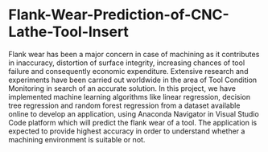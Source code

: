 # Flank-Wear-Prediction-of-CNC-Lathe-Tool-Insert
Flank wear has been a major concern in case of machining as it contributes in inaccuracy, distortion of surface integrity, increasing chances of tool failure and consequently economic expenditure. Extensive research and experiments have been carried out worldwide in the area of Tool Condition Monitoring in search of an accurate solution. In this project, we have implemented machine learning algorithms like linear regression, decision tree regression and random forest regression from a dataset available online to develop an application, using Anaconda Navigator in Visual Studio Code platform which will predict the flank wear of a tool. The application is expected to provide highest accuracy in order to understand whether a machining environment is suitable or not.
